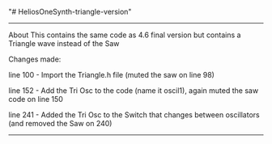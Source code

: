 "# HeliosOneSynth-triangle-version" 

________________________________________

About
This contains the same code as 4.6 final version but contains a Triangle wave instead of the Saw

Changes made:

line 100 - Import the Triangle.h file (muted the saw on line 98)

line 152 - Add the Tri Osc to the code (name it oscil1), again muted the saw code on line 150

line 241 - Added the Tri Osc to the Switch that changes between oscillators (and removed the Saw on 240)

________________________________________